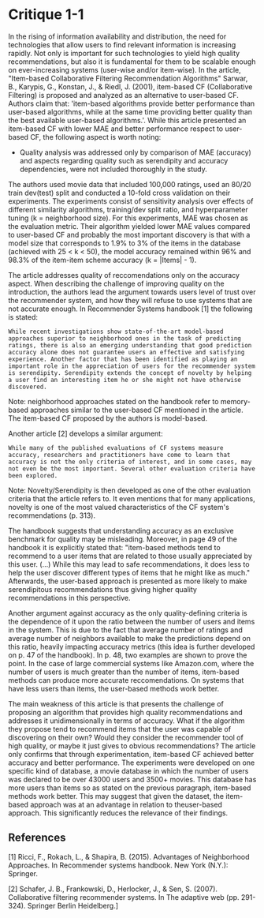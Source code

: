 # Critique 1-1

In the rising of information availability and distribution, the need for technologies that allow users to find relevant information is increasing rapidly. Not only is important for such technologies to yield high quality recommendations, but also it is fundamental for them to be scalable enough on ever-increasing systems (user-wise and/or item-wise). In the article, "Item-based Collaborative Filtering Recommendation Algorithms" Sarwar, B., Karypis, G., Konstan, J., & Riedl, J. (2001), item-based CF (Collaborative Filtering) is proposed and analyzed as an alternative to user-based CF.  Authors claim that: 'item-based algorithms provide better performance than user-based algorithms, while at the same time providing better quality than the best available user-based algorithms.'. While this article presented an item-based CF with lower MAE and better performance respect to user-based CF, the following aspect is worth noting:

- Quality analysis was addressed only by comparison of MAE (accuracy) and aspects regarding quality such as serendipity and accuracy dependencies, were not included thoroughly in the study.

The authors used movie data that included 100,000 ratings, used an 80/20 train dev(test) split and conducted a 10-fold cross validation on their experiments. The experiments consist of sensitivity analysis over effects of different similarity algorithms, training/dev split ratio, and hyperparameter tuning (k = neighborhood size). For this experiments, MAE was chosen as the evaluation metric. Their algorithm yielded lower MAE values compared to user-based CF and probably the most important discovery is that with a model size that corresponds to 1.9% to 3% of the items in the database (achieved with 25 < k < 50), the model accuracy remained within 96% and 98.3% of the item-item scheme accuracy (k = |Items| - 1).

The article addresses quality of reccomendations only on the accuracy aspect. When describing the challenge of improving quality on the introduction, the authors lead the argument towards users level of trust over the recommender system, and how they will refuse to use systems that are not accurate enough. In Recommender Systems handbook [1] the following is stated:

    While recent investigations show state-of-the-art model-based approaches superior to neighborhood ones in the task of predicting ratings, there is also an emerging understanding that good prediction accuracy alone does not guarantee users an effective and satisfying experience. Another factor that has been identified as playing an important role in the appreciation of users for the recommender system is serendipity. Serendipity extends the concept of novelty by helping a user find an interesting item he or she might not have otherwise discovered.

Note: neighborhood approaches stated on the handbook refer to memory-based approaches similar to the user-based CF mentioned in the article. The item-based CF proposed by the authors is model-based.

Another article [2] develops a similar argument:

    While many of the published evaluations of CF systems measure accuracy, researchers and practitioners have come to learn that accuracy is not the only criteria of interest, and in some cases, may not even be the most important. Several other evaluation criteria have been explored.

Note: Novelty/Serendipity is then developed as one of the other evaluation criteria that the article refers to. It even mentions that for many applications, novelty is one of the most valued characteristics of the CF system's recommendations (p. 313).

The handbook suggests that understanding accuracy as an exclusive benchmark for quality may be misleading. Moreover, in page 49 of the handbook it is explicitly stated that: "item-based methods tend to recommend to a user items that are related to those usually appreciated by this user. (...) While this may lead to safe recommendations, it does less to help the user discover different types of items that he might like as much." Afterwards, the user-based approach is presented as more likely to make serendipitous recommendations thus giving higher quality recommendations in this perspective.

Another argument against accuracy as the only quality-defining criteria is the dependence of it upon the ratio between the number of users and items in the system. This is due to the fact that average number of ratings and average number of neighbors available to make the predictions depend on this ratio, heavily impacting accuracy metrics (this idea is further developed on p. 47 of the handbook). In p. 48, two examples are shown to prove the point. In the case of large commercial systems like Amazon.com, where the number of users is much greater than the number of items, item-based methods can produce more accurate reccomendations. On systems that have less users than items, the user-based methods work better.

The main weakness of this article is that presents the challenge of proposing an algorithm that provides high quality recommendations and addresses it unidimensionally in terms of accuracy. What if the algorithm they propose tend to recommend items that the user was capable of discovering on their own? Would they consider the recommender tool of high quality, or maybe it just gives to obvious recommendations? The article only confirms that through experimentation, item-based CF achieved better accuracy and better performance. The experiments were developed on one specific kind of database, a movie database in which the number of users was declared to be over 43000 users and 3500+ movies. This database has more users than items so as stated on the previous paragraph, item-based methods work better. This may suggest that given the dataset, the item-based approach was at an advantage in relation to theuser-based approach. This significantly reduces the relevance of their findings.

## References

[1] Ricci, F., Rokach, L., &amp; Shapira, B. (2015). Advantages of Neighborhood Approaches. In Recommender systems handbook. New York (N.Y.): Springer.

[2] Schafer, J. B., Frankowski, D., Herlocker, J., & Sen, S. (2007). Collaborative filtering recommender systems. In The adaptive web (pp. 291-324). Springer Berlin Heidelberg.]